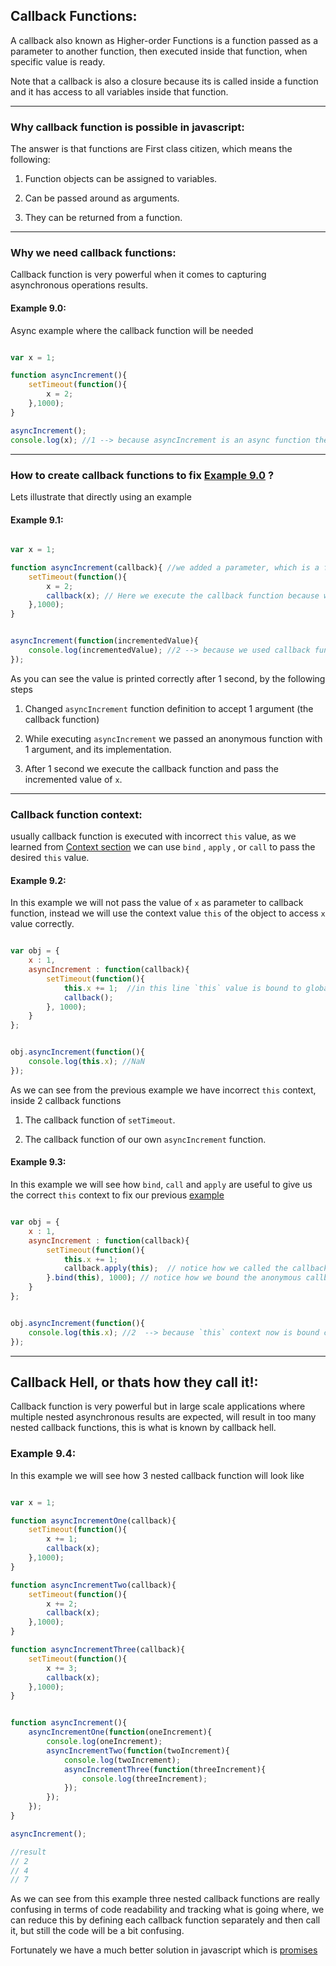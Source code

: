 ## Callback Functions:

A callback also known as Higher-order Functions is a function passed as a parameter to another function, then executed inside that function, when specific value is ready.

Note that a callback is also a closure because its is called inside a function and it has access to all variables inside that function.


---

### Why callback function is possible in javascript:

The answer is that functions are First class citizen, which means the following:

1. Function objects can be assigned to variables.

2. Can be passed around as arguments.

3. They can be returned from a function.


---

### Why we need callback functions:

Callback function is very powerful when it comes to capturing asynchronous operations results.


#### Example 9.0:

Async example where the callback function will be needed

```javascript

var x = 1;

function asyncIncrement(){
	setTimeout(function(){
		x = 2;
	},1000);
}

asyncIncrement();
console.log(x); //1 --> because asyncIncrement is an async function the value of x is incremented later after 1 second, and our console.log picked the old value.

```

---


### How to create callback functions to fix [Example 9.0](callbackFunctions.md#example-90) ?

Lets illustrate that directly using an example

#### Example 9.1:

```javascript

var x = 1;

function asyncIncrement(callback){ //we added a parameter, which is a function that will be executed later
	setTimeout(function(){
		x = 2;
		callback(x); // Here we execute the callback function because we got our update x value
	},1000);
}


asyncIncrement(function(incrementedValue){
	console.log(incrementedValue); //2 --> because we used callback function to capture the value when it is ready after 1 second
});

```

As you can see the value is printed correctly after 1 second, by the following steps

1. Changed `asyncIncrement` function definition to accept 1 argument (the callback function)

2. While executing `asyncIncrement` we passed an anonymous function with 1 argument, and its implementation.

3. After 1 second we execute the callback function and pass the incremented value of `x`.

---

### Callback function context:

usually callback function is executed with incorrect `this` value, as we learned from [Context section](context.md) we can use `bind` , `apply` , or `call` to pass the desired `this` value.

#### Example 9.2:

In this example we will not pass the value of `x` as parameter to callback function, instead we will use the context value `this` of the object to access `x` value correctly.

```javascript

var obj = {
	x : 1,
	asyncIncrement : function(callback){
		setTimeout(function(){
		    this.x += 1;  //in this line `this` value is bound to global window object, not the current object, thats why the result of this.x is undefined and undefined += 1 is NaN
			callback();
		}, 1000);
	}
};


obj.asyncIncrement(function(){
	console.log(this.x); //NaN
});

```

As we can see from the previous example we have incorrect `this` context, inside 2 callback functions

1. The callback function of `setTimeout`.

2. The callback function of our own `asyncIncrement` function.


#### Example 9.3:

In this example we will see how `bind`, `call` and `apply` are useful to give us the correct `this` context to fix our previous [example](callbackFunction.md#example-92)

```javascript

var obj = {
	x : 1,
	asyncIncrement : function(callback){
		setTimeout(function(){
		    this.x += 1;
			callback.apply(this);  // notice how we called the callback function using apply to pass the correct `this` context 
		}.bind(this), 1000); // notice how we bound the anonymous callback function of setTimeout using bind(this)
	}
};


obj.asyncIncrement(function(){
	console.log(this.x); //2  --> because `this` context now is bound correctly to obj
});


```

---

## Callback Hell, or thats how they call it!:

Callback function is very powerful but in large scale applications where multiple nested asynchronous results are expected, will result in too many nested callback functions, this is what is known by callback hell.

### Example 9.4:

In this example we will see how 3 nested callback function will look like

```javascript

var x = 1;

function asyncIncrementOne(callback){
	setTimeout(function(){
		x += 1;
		callback(x);
	},1000);
}

function asyncIncrementTwo(callback){
	setTimeout(function(){
		x += 2;
		callback(x);
	},1000);
}

function asyncIncrementThree(callback){
	setTimeout(function(){
		x += 3;
		callback(x);
	},1000);
}


function asyncIncrement(){
	asyncIncrementOne(function(oneIncrement){
		console.log(oneIncrement);
		asyncIncrementTwo(function(twoIncrement){
			console.log(twoIncrement);
			asyncIncrementThree(function(threeIncrement){
				console.log(threeIncrement);
			});
		});
	});
}

asyncIncrement();

//result
// 2
// 4
// 7

```

As we can see from this example three nested callback functions are really confusing in terms of code readability and tracking what is going where, we can reduce this by defining each callback function separately and then call it, but still the code will be a bit confusing.

Fortunately we have a much better solution in javascript which is [promises](promises.md)








